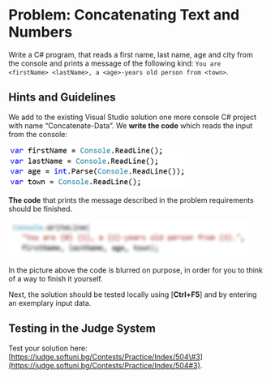 # Problem: Concatenating Text and Numbers

Write a C\# program, that reads a first name, last name, age and city from the console and prints a message of the following kind: `You are <firstName> <lastName>, a <age>-years old person from <town>`.

## Hints and Guidelines

We add to the existing Visual Studio solution one more console C\# project with name “Concatenate-Data”. We **write the code** which reads the input from the console:

![](/assets/chapter-2-images/04.Concatenate-data-01.png)

**The code** that prints the message described in the problem requirements should be finished.

![](/assets/chapter-2-images/04.Concatenate-data-02.png)

In the picture above the code is blurred on purpose, in order for you to think of a way to finish it yourself.

Next, the solution should be tested locally using \[**Ctrl+F5**\] and by entering an exemplary input data.

## Testing in the Judge System

Test your solution here: [https://judge.softuni.bg/Contests/Practice/Index/504\#3](https://judge.softuni.bg/Contests/Practice/Index/504#3).

